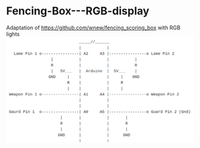 # Fencing-Box---RGB-display
Adaptation of https://github.com/wnew/fencing_scoring_box with RGB lights
![Diagram](https://github.com/sparpo/Fencing-Box---RGB-display/blob/main/Images/FLHHYBEIHI1K7DY.png?raw=true)
